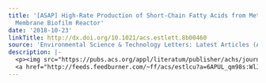 ```yaml
---
title: '[ASAP] High-Rate Production of Short-Chain Fatty Acids from Methane in a Mixed-Culture
  Membrane Biofilm Reactor'
date: '2018-10-23'
linkTitle: http://dx.doi.org/10.1021/acs.estlett.8b00460
source: 'Environmental Science & Technology Letters: Latest Articles (ACS Publications)'
description: |-
  <p><img src="https://pubs.acs.org/appl/literatum/publisher/achs/journals/content/estlcu/0/estlcu.ahead-of-print/acs.estlett.8b00460/20181023/images/medium/ez-2018-00460s_0003.gif" alt="TOC Graphic"/></p><div><cite>Environmental Science & Technology Letters</cite></div><div>DOI: 10.1021/acs.estlett.8b00460</div><div class="feedflare">
  <a href="http://feeds.feedburner.com/~ff/acs/estlcu?a=6APUL_qm98s:WlJoZkrXT4M:yIl2AUoC8zA"><img src="http://feeds.feedburner.com/~ff/acs/estlcu?d=yIl2AUoC8zA" borde
---
```

